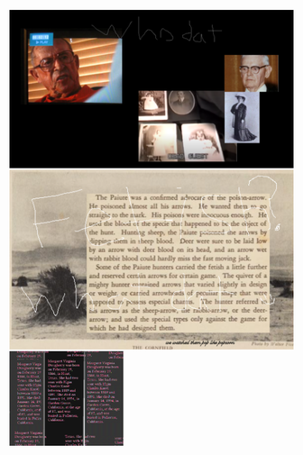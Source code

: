 <img src="whodat.png"></img>
<img src="Popcorn_fetish_in_the_cornfield.png"></img><img src="DOUGHERTY.png" WIDTH="40%"></img>

